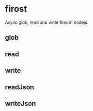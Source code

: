 # firost

Async glob, read and write files in nodejs.

## glob

## read

## write

## readJson

## writeJson

